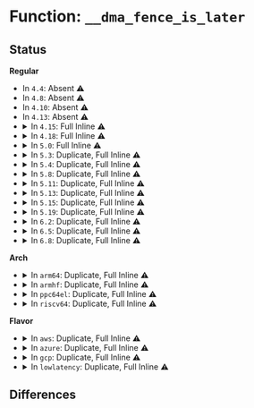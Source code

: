 # Function: <code>__dma_fence_is_later</code>

## Status
<b>Regular</b>
<ul>
<li>
In <code>4.4</code>: Absent ⚠️
</li>
<li>
In <code>4.8</code>: Absent ⚠️
</li>
<li>
In <code>4.10</code>: Absent ⚠️
</li>
<li>
In <code>4.13</code>: Absent ⚠️
</li>
<li>
<details>
<summary>In <code>4.15</code>: Full Inline ⚠️</summary>

**Collision:** Unique Static

**Inline:** Full

**Transformation:** False

**Instances:**

```
In drivers/dma-buf/sw_sync.c (ffffffff816aa8f9)
Location: include/linux/dma-fence.h:351
Inline: True
Inline callers:
  - drivers/dma-buf/sw_sync.c:sync_timeline_signal
```
</details>
</li>
<li>
<details>
<summary>In <code>4.18</code>: Full Inline ⚠️</summary>

**Collision:** Unique Static

**Inline:** Full

**Transformation:** False

**Instances:**

```
In drivers/dma-buf/sw_sync.c (ffffffff816e6ea5)
Location: include/linux/dma-fence.h:423
Inline: True
Inline callers:
  - drivers/dma-buf/sw_sync.c:sync_timeline_signal
```
</details>
</li>
<li>
<details>
<summary>In <code>5.0</code>: Full Inline ⚠️</summary>

**Collision:** Unique Static

**Inline:** Full

**Transformation:** False

**Instances:**

```
In drivers/dma-buf/sw_sync.c (ffffffff8170a165)
Location: include/linux/dma-fence.h:417
Inline: True
Inline callers:
  - drivers/dma-buf/sw_sync.c:sync_timeline_signal
```
</details>
</li>
<li>
<details>
<summary>In <code>5.3</code>: Duplicate, Full Inline ⚠️</summary>

**Collision:** Static Duplication

**Inline:** Full

**Transformation:** False

**Instances:**

```
In drivers/dma-buf/dma-fence-chain.c (ffffffff817433c4)
Location: include/linux/dma-fence.h:418
Inline: True
Inline callers:
  - drivers/dma-buf/dma-fence-chain.c:dma_fence_chain_init
```
```
In drivers/dma-buf/sync_file.c (ffffffff81744d1f)
Location: include/linux/dma-fence.h:418
Inline: True
```
```
In drivers/dma-buf/sw_sync.c (ffffffff817459f3)
Location: include/linux/dma-fence.h:418
Inline: True
Inline callers:
  - drivers/dma-buf/sw_sync.c:sync_timeline_signal
```
</details>
</li>
<li>
<details>
<summary>In <code>5.4</code>: Duplicate, Full Inline ⚠️</summary>

**Collision:** Static Duplication

**Inline:** Full

**Transformation:** False

**Instances:**

```
In drivers/dma-buf/dma-fence-chain.c (ffffffff81767361)
Location: include/linux/dma-fence.h:438
Inline: True
Inline callers:
  - drivers/dma-buf/dma-fence-chain.c:dma_fence_chain_init
```
```
In drivers/dma-buf/sync_file.c (ffffffff81768ed2)
Location: include/linux/dma-fence.h:438
Inline: True
```
```
In drivers/dma-buf/sw_sync.c (ffffffff81769b6f)
Location: include/linux/dma-fence.h:438
Inline: True
Inline callers:
  - drivers/dma-buf/sw_sync.c:sync_timeline_signal
```
</details>
</li>
<li>
<details>
<summary>In <code>5.8</code>: Duplicate, Full Inline ⚠️</summary>

**Collision:** Static Duplication

**Inline:** Full

**Transformation:** False

**Instances:**

```
In drivers/dma-buf/dma-fence-chain.c (ffffffff81827903)
Location: include/linux/dma-fence.h:438
Inline: True
Inline callers:
  - drivers/dma-buf/dma-fence-chain.c:dma_fence_chain_init
```
```
In drivers/dma-buf/sync_file.c (ffffffff8182af3a)
Location: include/linux/dma-fence.h:438
Inline: True
```
```
In drivers/dma-buf/sw_sync.c (ffffffff8182bd3a)
Location: include/linux/dma-fence.h:438
Inline: True
Inline callers:
  - drivers/dma-buf/sw_sync.c:sync_timeline_signal
```
</details>
</li>
<li>
<details>
<summary>In <code>5.11</code>: Duplicate, Full Inline ⚠️</summary>

**Collision:** Static Duplication

**Inline:** Full

**Transformation:** False

**Instances:**

```
In drivers/dma-buf/dma-fence-chain.c (ffffffff818383ab)
Location: include/linux/dma-fence.h:451
Inline: True
Inline callers:
  - drivers/dma-buf/dma-fence-chain.c:dma_fence_chain_init
```
```
In drivers/dma-buf/sync_file.c (ffffffff8183bbea)
Location: include/linux/dma-fence.h:451
Inline: True
```
```
In drivers/dma-buf/sw_sync.c (ffffffff8183cdaa)
Location: include/linux/dma-fence.h:451
Inline: True
Inline callers:
  - drivers/dma-buf/sw_sync.c:sync_timeline_signal
```
</details>
</li>
<li>
<details>
<summary>In <code>5.13</code>: Duplicate, Full Inline ⚠️</summary>

**Collision:** Static Duplication

**Inline:** Full

**Transformation:** False

**Instances:**

```
In drivers/dma-buf/dma-fence-chain.c (ffffffff8181b688)
Location: include/linux/dma-fence.h:454
Inline: True
Inline callers:
  - drivers/dma-buf/dma-fence-chain.c:dma_fence_chain_init
```
```
In drivers/dma-buf/sync_file.c (ffffffff8181ee04)
Location: include/linux/dma-fence.h:454
Inline: True
```
```
In drivers/dma-buf/sw_sync.c (ffffffff818201ca)
Location: include/linux/dma-fence.h:454
Inline: True
Inline callers:
  - drivers/dma-buf/sw_sync.c:sync_timeline_signal
```
</details>
</li>
<li>
<details>
<summary>In <code>5.15</code>: Duplicate, Full Inline ⚠️</summary>

**Collision:** Static Duplication

**Inline:** Full

**Transformation:** False

**Instances:**

```
In drivers/dma-buf/dma-fence-chain.c (ffffffff818a5ad2)
Location: include/linux/dma-fence.h:454
Inline: True
Inline callers:
  - drivers/dma-buf/dma-fence-chain.c:dma_fence_chain_init
```
```
In drivers/dma-buf/sync_file.c (ffffffff818a94dd)
Location: include/linux/dma-fence.h:454
Inline: True
```
```
In drivers/dma-buf/sw_sync.c (ffffffff818aa88c)
Location: include/linux/dma-fence.h:454
Inline: True
Inline callers:
  - drivers/dma-buf/sw_sync.c:sync_timeline_signal
```
</details>
</li>
<li>
<details>
<summary>In <code>5.19</code>: Duplicate, Full Inline ⚠️</summary>

**Collision:** Static Duplication

**Inline:** Full

**Transformation:** False

**Instances:**

```
In drivers/dma-buf/dma-fence-chain.c (ffffffff819ef9b8)
Location: include/linux/dma-fence.h:451
Inline: True
Inline callers:
  - drivers/dma-buf/dma-fence-chain.c:dma_fence_chain_init
```
```
In drivers/dma-buf/sync_file.c (ffffffff819f37a9)
Location: include/linux/dma-fence.h:451
Inline: True
```
```
In drivers/dma-buf/sw_sync.c (ffffffff819f4787)
Location: include/linux/dma-fence.h:451
Inline: True
Inline callers:
  - drivers/dma-buf/sw_sync.c:sync_timeline_signal
```
</details>
</li>
<li>
<details>
<summary>In <code>6.2</code>: Duplicate, Full Inline ⚠️</summary>

**Collision:** Static Duplication

**Inline:** Full

**Transformation:** False

**Instances:**

```
In drivers/dma-buf/dma-fence-chain.c (ffffffff81b6cfd8)
Location: include/linux/dma-fence.h:451
Inline: True
Inline callers:
  - drivers/dma-buf/dma-fence-chain.c:dma_fence_chain_init
```
```
In drivers/dma-buf/dma-fence-unwrap.c (ffffffff81b6de72)
Location: include/linux/dma-fence.h:451
Inline: True
Inline callers:
  - drivers/dma-buf/dma-fence-unwrap.c:__dma_fence_unwrap_merge
```
```
In drivers/dma-buf/dma-resv.c (ffffffff81b6eca0)
Location: include/linux/dma-fence.h:451
Inline: True
Inline callers:
  - drivers/dma-buf/dma-resv.c:dma_resv_add_fence
```
```
In drivers/dma-buf/sw_sync.c (ffffffff81b71bb7)
Location: include/linux/dma-fence.h:451
Inline: True
Inline callers:
  - drivers/dma-buf/sw_sync.c:sync_timeline_signal
```
</details>
</li>
<li>
<details>
<summary>In <code>6.5</code>: Duplicate, Full Inline ⚠️</summary>

**Collision:** Static Duplication

**Inline:** Full

**Transformation:** False

**Instances:**

```
In drivers/dma-buf/dma-fence-chain.c (ffffffff81bc0708)
Location: include/linux/dma-fence.h:471
Inline: True
Inline callers:
  - drivers/dma-buf/dma-fence-chain.c:dma_fence_chain_init
```
```
In drivers/dma-buf/dma-fence-unwrap.c (ffffffff81bc1668)
Location: include/linux/dma-fence.h:471
Inline: True
Inline callers:
  - drivers/dma-buf/dma-fence-unwrap.c:__dma_fence_unwrap_merge
```
```
In drivers/dma-buf/dma-resv.c (ffffffff81bc2590)
Location: include/linux/dma-fence.h:471
Inline: True
Inline callers:
  - drivers/dma-buf/dma-resv.c:dma_resv_add_fence
```
```
In drivers/dma-buf/sw_sync.c (ffffffff81bc57e7)
Location: include/linux/dma-fence.h:471
Inline: True
Inline callers:
  - drivers/dma-buf/sw_sync.c:sync_timeline_signal
```
</details>
</li>
<li>
<details>
<summary>In <code>6.8</code>: Duplicate, Full Inline ⚠️</summary>

**Collision:** Static Duplication

**Inline:** Full

**Transformation:** False

**Instances:**

```
In drivers/dma-buf/dma-fence-chain.c (ffffffff81c14e88)
Location: include/linux/dma-fence.h:472
Inline: True
Inline callers:
  - drivers/dma-buf/dma-fence-chain.c:dma_fence_chain_init
```
```
In drivers/dma-buf/dma-fence-unwrap.c (ffffffff81c15df3)
Location: include/linux/dma-fence.h:472
Inline: True
Inline callers:
  - drivers/dma-buf/dma-fence-unwrap.c:__dma_fence_unwrap_merge
```
```
In drivers/dma-buf/dma-resv.c (ffffffff81c16d25)
Location: include/linux/dma-fence.h:472
Inline: True
Inline callers:
  - drivers/dma-buf/dma-resv.c:dma_resv_add_fence
```
```
In drivers/dma-buf/sw_sync.c (ffffffff81c1a1c7)
Location: include/linux/dma-fence.h:472
Inline: True
Inline callers:
  - drivers/dma-buf/sw_sync.c:sync_timeline_signal
```
</details>
</li>
</ul>
<b>Arch</b>
<ul>
<li>
<details>
<summary>In <code>arm64</code>: Duplicate, Full Inline ⚠️</summary>

**Collision:** Static Duplication

**Inline:** Full

**Transformation:** False

**Instances:**

```
In drivers/dma-buf/dma-fence-chain.c (ffff8000109683d4)
Location: include/linux/dma-fence.h:438
Inline: True
Inline callers:
  - drivers/dma-buf/dma-fence-chain.c:dma_fence_chain_init
```
```
In drivers/dma-buf/sync_file.c (ffff80001096a280)
Location: include/linux/dma-fence.h:438
Inline: True
```
```
In drivers/dma-buf/sw_sync.c (ffff80001096b3d0)
Location: include/linux/dma-fence.h:438
Inline: True
Inline callers:
  - drivers/dma-buf/sw_sync.c:sync_timeline_signal
```
</details>
</li>
<li>
<details>
<summary>In <code>armhf</code>: Duplicate, Full Inline ⚠️</summary>

**Collision:** Static Duplication

**Inline:** Full

**Transformation:** False

**Instances:**

```
In drivers/dma-buf/dma-fence-chain.c (c0a3e64c)
Location: include/linux/dma-fence.h:438
Inline: True
Inline callers:
  - drivers/dma-buf/dma-fence-chain.c:dma_fence_chain_init
```
```
In drivers/dma-buf/sync_file.c (c0a402d0)
Location: include/linux/dma-fence.h:438
Inline: True
```
```
In drivers/dma-buf/sw_sync.c (c0a4103c)
Location: include/linux/dma-fence.h:438
Inline: True
Inline callers:
  - drivers/dma-buf/sw_sync.c:sync_timeline_signal
```
</details>
</li>
<li>
<details>
<summary>In <code>ppc64el</code>: Duplicate, Full Inline ⚠️</summary>

**Collision:** Static Duplication

**Inline:** Full

**Transformation:** False

**Instances:**

```
In drivers/dma-buf/dma-fence-chain.c (c000000000a1fbdc)
Location: include/linux/dma-fence.h:438
Inline: True
Inline callers:
  - drivers/dma-buf/dma-fence-chain.c:dma_fence_chain_init
```
```
In drivers/dma-buf/sync_file.c (c000000000a22bbc)
Location: include/linux/dma-fence.h:438
Inline: True
```
```
In drivers/dma-buf/sw_sync.c (c000000000a23e40)
Location: include/linux/dma-fence.h:438
Inline: True
Inline callers:
  - drivers/dma-buf/sw_sync.c:sync_timeline_signal
```
</details>
</li>
<li>
<details>
<summary>In <code>riscv64</code>: Duplicate, Full Inline ⚠️</summary>

**Collision:** Static Duplication

**Inline:** Full

**Transformation:** False

**Instances:**

```
In drivers/dma-buf/dma-fence-chain.c (ffffffe0005d42cc)
Location: include/linux/dma-fence.h:438
Inline: True
Inline callers:
  - drivers/dma-buf/dma-fence-chain.c:dma_fence_chain_init
```
```
In drivers/dma-buf/sync_file.c (ffffffe0005d5b92)
Location: include/linux/dma-fence.h:438
Inline: True
```
```
In drivers/dma-buf/sw_sync.c (ffffffe0005d66ec)
Location: include/linux/dma-fence.h:438
Inline: True
Inline callers:
  - drivers/dma-buf/sw_sync.c:sync_timeline_signal
```
</details>
</li>
</ul>
<b>Flavor</b>
<ul>
<li>
<details>
<summary>In <code>aws</code>: Duplicate, Full Inline ⚠️</summary>

**Collision:** Static Duplication

**Inline:** Full

**Transformation:** False

**Instances:**

```
In drivers/dma-buf/dma-fence-chain.c (ffffffff8171ba51)
Location: include/linux/dma-fence.h:438
Inline: True
Inline callers:
  - drivers/dma-buf/dma-fence-chain.c:dma_fence_chain_init
```
```
In drivers/dma-buf/sync_file.c (ffffffff8171d5c2)
Location: include/linux/dma-fence.h:438
Inline: True
```
```
In drivers/dma-buf/sw_sync.c (ffffffff8171e25f)
Location: include/linux/dma-fence.h:438
Inline: True
Inline callers:
  - drivers/dma-buf/sw_sync.c:sync_timeline_signal
```
</details>
</li>
<li>
<details>
<summary>In <code>azure</code>: Duplicate, Full Inline ⚠️</summary>

**Collision:** Static Duplication

**Inline:** Full

**Transformation:** False

**Instances:**

```
In drivers/dma-buf/dma-fence-chain.c (ffffffff816f4eb1)
Location: include/linux/dma-fence.h:438
Inline: True
Inline callers:
  - drivers/dma-buf/dma-fence-chain.c:dma_fence_chain_init
```
```
In drivers/dma-buf/sync_file.c (ffffffff816f6a22)
Location: include/linux/dma-fence.h:438
Inline: True
```
```
In drivers/dma-buf/sw_sync.c (ffffffff816f757f)
Location: include/linux/dma-fence.h:438
Inline: True
Inline callers:
  - drivers/dma-buf/sw_sync.c:sync_timeline_signal
```
</details>
</li>
<li>
<details>
<summary>In <code>gcp</code>: Duplicate, Full Inline ⚠️</summary>

**Collision:** Static Duplication

**Inline:** Full

**Transformation:** False

**Instances:**

```
In drivers/dma-buf/dma-fence-chain.c (ffffffff8175a821)
Location: include/linux/dma-fence.h:438
Inline: True
Inline callers:
  - drivers/dma-buf/dma-fence-chain.c:dma_fence_chain_init
```
```
In drivers/dma-buf/sync_file.c (ffffffff8175c392)
Location: include/linux/dma-fence.h:438
Inline: True
```
```
In drivers/dma-buf/sw_sync.c (ffffffff8175d02f)
Location: include/linux/dma-fence.h:438
Inline: True
Inline callers:
  - drivers/dma-buf/sw_sync.c:sync_timeline_signal
```
</details>
</li>
<li>
<details>
<summary>In <code>lowlatency</code>: Duplicate, Full Inline ⚠️</summary>

**Collision:** Static Duplication

**Inline:** Full

**Transformation:** False

**Instances:**

```
In drivers/dma-buf/dma-fence-chain.c (ffffffff81775de1)
Location: include/linux/dma-fence.h:438
Inline: True
Inline callers:
  - drivers/dma-buf/dma-fence-chain.c:dma_fence_chain_init
```
```
In drivers/dma-buf/sync_file.c (ffffffff81777a32)
Location: include/linux/dma-fence.h:438
Inline: True
```
```
In drivers/dma-buf/sw_sync.c (ffffffff8177845f)
Location: include/linux/dma-fence.h:438
Inline: True
Inline callers:
  - drivers/dma-buf/sw_sync.c:sync_timeline_signal
```
</details>
</li>
</ul>

## Differences
